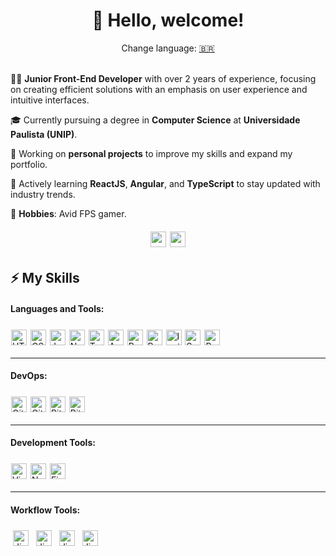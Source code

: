 <div align="center">
  <h1>👋 Hello, welcome!</h1>
</div>

<div align="center">Change language: <a href="https://github.com/Stefhany-Santos/Stefhany-Santos/blob/main/README.md" target="_blank">🇧🇷</a></div>

<br>

👩‍💻 **Junior Front-End Developer** with over 2 years of experience, focusing on creating efficient solutions with an emphasis on user experience and intuitive interfaces.

🎓 Currently pursuing a degree in **Computer Science** at **Universidade Paulista (UNIP)**.

🔭 Working on **personal projects** to improve my skills and expand my portfolio.

📖 Actively learning **ReactJS**, **Angular**, and **TypeScript** to stay updated with industry trends.

🎯 **Hobbies**: Avid FPS gamer.

<div align="center">
  <a href="https://www.linkedin.com/in/stefhany-santos/" target="_blank"><img height="25" src="https://img.shields.io/badge/linkedin-%230077B5.svg?style=for-the-badge&logo=linkedin&logoColor=white" target="_blank" style="margin:6px 1px;"></a> 
  <a href = "mailto:stefhany.contato@outlook.com"><img height="25" src="https://img.shields.io/badge/Gmail-D14836?style=for-the-badge&logo=gmail&logoColor=white" style="margin:6px 1px;"></a>
</div>

## ⚡ My Skills

#### Languages and Tools:

<p>
  <a><img height="25" src="https://img.shields.io/badge/HTML5-E34F26?style=for-the-badge&logo=html5&logoColor=white" alt="HTML5" style="margin:6px 1px;"></a>
  <a><img height="25" src="https://img.shields.io/badge/CSS3-1572B6?style=for-the-badge&logo=css3&logoColor=white" alt="CSS" style="margin:6px 1px;"></a>
  <a><img height="25" src="https://img.shields.io/badge/JavaScript-323330?style=for-the-badge&logo=javascript&logoColor=F7DF1E" alt="JavaScript" style="margin:6px 1px;"></a>
  <a><img height="25" src="https://img.shields.io/badge/Node%20js-339933?style=for-the-badge&logo=nodedotjs&logoColor=white" alt="NodeJs" style="margin:6px 1px;"></a>
  <a><img height="25" src="https://img.shields.io/badge/TypeScript-007ACC?style=for-the-badge&logo=typescript&logoColor=white" alt="TypeScript" style="margin:6px 1px;"></a>
  <a><img height="25" src="https://img.shields.io/badge/Angular-DD0031?style=for-the-badge&logo=angular&logoColor=white" alt="Angular" style="margin:6px 1px;"></a>
  <a><img height="25" src="https://img.shields.io/badge/React-20232A?style=for-the-badge&logo=react&logoColor=61DAFB" alt="React" style="margin:6px 1px;"></a>
  <a><img height="25" src="https://img.shields.io/badge/React_Native-20232A?style=for-the-badge&logo=react&logoColor=61DAFB" alt="React Native" style="margin:6px 1px;"></a>
  <a><img height="25" src="https://img.shields.io/badge/Ionic-3880FF?style=for-the-badge&logo=ionic&logoColor=white" alt="Ionic" style="margin:6px 1px;"></a>
  <a><img height="25" src="https://img.shields.io/badge/Sass-CC6699?style=for-the-badge&logo=sass&logoColor=white" alt="Sass" style="margin:6px 1px;"></a>
  <a><img height="25" src="https://img.shields.io/badge/Postman-FF6C37?style=for-the-badge&logo=Postman&logoColor=white" alt="Postman" style="margin:6px 1px;"></a>
</p>

---

#### DevOps:

<p>
  <a><img height="25" src="https://img.shields.io/badge/GitHub-100000?style=for-the-badge&logo=github&logoColor=white" alt="GitHub" style="margin:6px 1px;"></a>
  <a><img height="25" src="https://img.shields.io/badge/GIT-E44C30?style=for-the-badge&logo=git&logoColor=white" alt="Git" style="margin:6px 1px;"></a>
  <a><img height="25" src="https://img.shields.io/badge/Bitbucket-0747a6?style=for-the-badge&logo=bitbucket&logoColor=white" alt="Bitbucket" style="margin:6px 1px;"></a>
  <a><img height="25" src="https://img.shields.io/badge/Azure_DevOps-0078D7?style=for-the-badge&logo=azure-devops&logoColor=white" alt="Bitbucket" style="margin:6px 1px;"></a>
</p>

---

#### Development Tools:

<p>
  <a><img height="25" src="https://img.shields.io/badge/Visual_Studio_Code-0078D4?style=for-the-badge&logo=visual%20studio%20code&logoColor=white" alt="Visual Studio Code" style="margin:6px 1px;"></a>
  <a><img height="25" src="https://img.shields.io/badge/Notion-000000?style=for-the-badge&logo=notion&logoColor=white" alt="Notion" style="margin:6px 1px;"></a>
  <a><img height="25" src="https://img.shields.io/badge/Figma-F24E1E?style=for-the-badge&logo=figma&logoColor=white" alt="Figma" style="margin:6px 1px;"></a>
</p>

---

#### Workflow Tools:

<p>
    <a><img height="25" src="https://img.shields.io/badge/Jira-0052CC?style=for-the-badge&logo=Jira&logoColor=white" alt="Jira" style="margin:6px 4px;"></a>
    <a><img height="25" src="https://img.shields.io/badge/Trello-0052CC?style=for-the-badge&logo=trello&logoColor=white" alt="Jira" style="margin:6px 4px;"></a>
    <a><img height="25" src="https://img.shields.io/badge/Todoist-E44332?style=for-the-badge&logo=todoist&logoColor=white" alt="Jira" style="margin:6px 4px;"></a>
    <a><img height="25" src="https://img.shields.io/badge/Obsidian-483699?style=for-the-badge&logo=Obsidian&logoColor=white" alt="Jira" style="margin:6px 4px;"></a>
</p>


